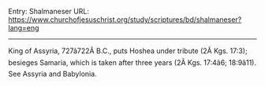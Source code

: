 Entry: Shalmaneser
URL: https://www.churchofjesuschrist.org/study/scriptures/bd/shalmaneser?lang=eng

---

King of Assyria, 727â722Â B.C., puts Hoshea under tribute (2Â Kgs. 17:3); besieges Samaria, which is taken after three years (2Â Kgs. 17:4â6; 18:9â11). See Assyria and Babylonia.
